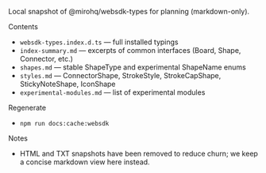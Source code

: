 Local snapshot of @mirohq/websdk-types for planning (markdown-only).

Contents

- `websdk-types.index.d.ts` — full installed typings
- `index-summary.md` — excerpts of common interfaces (Board, Shape, Connector, etc.)
- `shapes.md` — stable ShapeType and experimental ShapeName enums
- `styles.md` — ConnectorShape, StrokeStyle, StrokeCapShape, StickyNoteShape, IconShape
- `experimental-modules.md` — list of experimental modules

Regenerate

- `npm run docs:cache:websdk`

Notes

- HTML and TXT snapshots have been removed to reduce churn; we keep a concise markdown view here instead.
